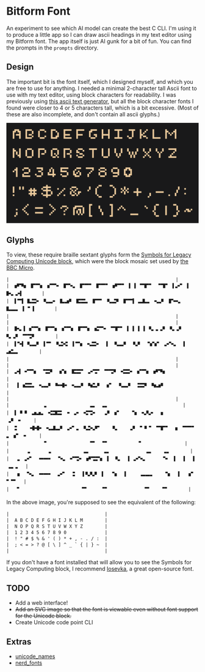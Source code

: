 # Bitform Font

An experiment to see which AI model can create the best C CLI. I'm using it to produce a little app so I can draw ascii headings in my text editor using my Bitform font. The app itself is just AI gunk for a bit of fun. You can find the prompts in the `prompts` directory.

## Design

The important bit is the font itself, which I designed myself, and which you are free to use for anything. I needed a minimal 2-character tall Ascii font to use with my text editor, using block characters for readability. I was previously using [this ascii text generator](https://patorjk.com/software/taag/#p=display&f=Graffiti&t=Type%20Something%20), but all the block character fonts I found were closer to 4 or 5 characters tall, which is a bit excessive. (Most of these are also incomplete, and don't contain all ascii glyphs.)

![Bitform font glyphs](https://github.com/UliTroyo/bitform-font/blob/main/Bitform.svg)

## Glyphs

To view, these require braille sextant glyphs form the [Symbols for Legacy Computing Unicode block](https://en.wikipedia.org/wiki/Symbols_for_Legacy_Computing#), which were the block mosaic set used by [the BBC Micro](https://en.wikipedia.org/wiki/Box-drawing_characters#BBC_and_Acorn).

```
|                                                             |
|  🬜🬊🬓 🬕🬂🬓 🬔🬂🬃 🬕🬈🬏 🬕🬂🬀 🬕🬂🬀 🬜🬂🬀 ▌ ▌ 🬂🬕🬀 🬁🬨🬀 ▌🬖🬀 ▌   🬛🬏🬖▌       |
|  ▌🬂▌ 🬲🬰🬃 🬣🬭🬃 🬲🬵🬄 🬴🬰🬏 🬕🬂  🬣🬯🬄 🬕🬂▌ 🬭🬲🬏 🬢🬘  🬕🬋🬏 🬲🬭🬏 ▌🬁 ▌       |
|                                                             |
|                                                             |
|  🬛🬏▌ 🬔🬂🬓 🬕🬂🬓 🬔🬂🬓 🬕🬂🬓 🬳🬂🬃 🬂🬕🬀 ▌ ▌ ▌ ▌ 🬣🬞🬞🬄 🬣🬞🬄 🬣🬞🬄 🬂🬡🬄       |
|  ▌🬈▌ 🬣🬭🬄 ▌🬂  🬣🬗🬐 ▌🬂🬓 🬢🬰🬃  ▌  🬣🬭🬄 🬉🬘  🬁🬔🬔  🬖🬈🬏  ▌  🬵🬮🬏       |
|                                                             |
|                                                             |
|  🬖▌ 🬅🬂🬓 🬁🬰🬄 🬦🬧  🬴🬰🬀 🬖🬡🬀 🬂🬡🬄 🬤🬰🬃 🬔🬂🬓 🬜🬊🬓                     |
|   ▌ 🬳🬰🬏 🬢🬭🬄 🬌🬫🬃 🬢🬭🬄 🬪🬮🬄 🬦🬀  🬣🬭🬄 🬠🬰🬄 🬪🬵🬄                     |
|                                                             |
|            🬞                🬭  🬞🬏                           |
|  ▌ 🬄🬄 🬵🬵🬏 🬤🬸🬰  🬃🬞🬃 🬤🬡🬃  🬞🬄 🬔    🬁🬓 🬢🬣🬃  🬓           🬞🬄 🬃    |
|  🬐    🬫🬫🬃 🬢🬷🬭🬄 🬖🬀🬏 🬣🬗🬘🬀    🬣    🬞🬄 🬀🬄🬀 🬂🬕🬀  🬓 🬂🬂🬀 🬏 🬔  🬃    |
|            🬁                🬂  🬁🬀          🬁                |
|      🬞      🬞            🬭     🬞🬏             🬭    🬞🬏       |
|   🬏 🬖🬀  🬋🬋🬃  🬈🬏 🬅🬡🬃 🬜🬡🬒🬓 ▌  🬣   ▌ 🬖🬈🬏     🬁🬃 ▐   ▌  ▐  🬞🬏🬏  |
|   🬓 🬁🬢  🬋🬋🬃 🬞🬅   🬐  ▌🬣🬣🬄 ▌  🬁🬓  ▌     🬭🬭🬏    🬧   ▌  🬦🬀 🬀🬂   |
|  🬁                       🬂     🬁🬀             🬂    🬁🬀       |
```

In the above image, you're supposed to see the equivalent of the following:

```
|                                   |
|  A B C D E F G H I J K L M        |
|  N O P Q R S T U V W X Y Z        |
|  1 2 3 4 5 6 7 8 9 0              |
|  ! " # $ % & ' ( ) * + , - . / :  |
|  ; < = > ? @ [ \ ] ^ _ ` { | } ~  |
|                                   |
```

If you don't have a font installed that will allow you to see the Symbols for Legacy Computing block, I recommend [Iosevka](https://github.com/be5invis/Iosevka), a great open-source font.

## TODO

- Add a web interface!
- ~~Add an SVG image so that the font is viewable even without font support for the Unicode block.~~
- Create Unicode code point CLI

## Extras

- [unicode_names](https://github.com/huonw/unicode_names)
- [nerd_fonts](https://www.nerdfonts.com/)
